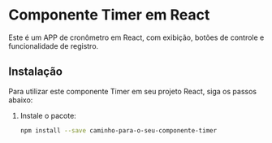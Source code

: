 # Componente Timer em React

Este é um APP de cronômetro em React, com exibição, botões de controle e funcionalidade de registro.

## Instalação

Para utilizar este componente Timer em seu projeto React, siga os passos abaixo:

1. Instale o pacote:

   ```bash
   npm install --save caminho-para-o-seu-componente-timer

